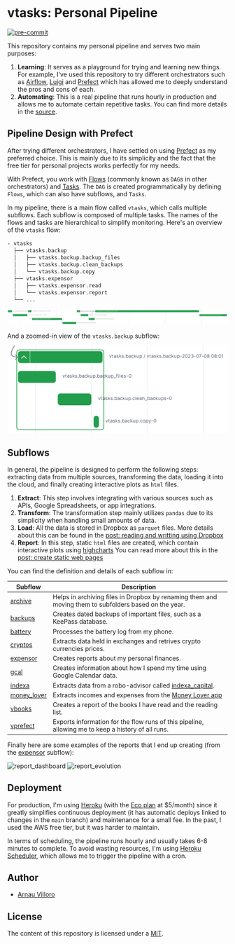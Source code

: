 # vtasks: Personal Pipeline
[![pre-commit](https://img.shields.io/badge/pre--commit-enabled-brightgreen?logo=pre-commit&logoColor=white)](https://github.com/pre-commit/pre-commit)

This repository contains my personal pipeline and serves two main purposes:

1. **Learning**: It serves as a playground for trying and learning new things. For example, I've used this repository to try different orchestrators such as [Airflow](https://airflow.apache.org/), [Luigi](https://luigi.readthedocs.io/en/stable/) and [Prefect](https://www.prefect.io/opensource/) which has allowed me to deeply understand the pros and cons of each.
2. **Automating**: This is a real pipeline that runs hourly in production and allows me to automate certain repetitive tasks. You can find more details in the [source](https://github.com/villoro/vtasks/tree/master/src).

## Pipeline Design with Prefect

After trying different orchestrators, I have settled on using [Prefect](https://www.prefect.io/) as my preferred choice. This is mainly due to its simplicity and the fact that the free tier for personal projects works perfectly for my needs.

With Prefect, you work with [Flows](https://docs.prefect.io/2.10.20/tutorial/flows/) (commonly known as `DAG`s in other orchestrators) and [Tasks](https://docs.prefect.io/2.10.20/tutorial/tasks/). The `DAG` is created programmatically by defining `Flows`, which can also have subflows, and `Tasks`.

In my pipeline, there is a main flow called `vtasks`, which calls multiple subflows. Each subflow is composed of multiple tasks. The names of the flows and tasks are hierarchical to simplify monitoring. Here's an overview of the `vtasks` flow:

```plaintext
- vtasks
  ├── vtasks.backup
  │   ├── vtasks.backup.backup_files
  │   ├── vtasks.backup.clean_backups
  │   └── vtasks.backup.copy
  ├── vtasks.expensor
  │   ├── vtasks.expensor.read
  │   └── vtasks.expensor.report
  └── ...
```

![prefect_vtasks](images/prefect_vtasks.png)

And a zoomed-in view of the `vtasks.backup` subflow:

![prefect_vtasks_backups](images/prefect_vtasks_backups.png)


## Subflows

In general, the pipeline is designed to perform the following steps: extracting data from multiple sources, transforming the data, loading it into the cloud, and finally creating interactive plots as `html` files.

1. **Extract**: This step involves integrating with various sources such as APIs, Google Spreadsheets, or app integrations.
2. **Transform**: The transformation step mainly utilizes `pandas` due to its simplicity when handling small amounts of data.
3. **Load**: All the data is stored in Dropbox as `parquet` files. More details about this can be found in the [post: reading and writting using Dropbox](https://villoro.com/post/dropbox_python)
4. **Report**: In this step, static `html` files are created, which contain interactive plots using [highcharts](highcharts.com/) You can read more about this in the [post: create static web pages](https://villoro.com/post/static_webpage)

You can find the definition and details of each subflow in:

| **Subflow**                                                                  | **Description**                                                                                       |
|------------------------------------------------------------------------------|-------------------------------------------------------------------------------------------------------|
| [archive](https://github.com/villoro/vtasks/tree/master/src/archive)         | Helps in archiving files in Dropbox by renaming them and moving them to subfolders based on the year. |
| [backups](https://github.com/villoro/vtasks/tree/master/src/backups)         | Creates dated backups of important files, such as a KeePass database.                                 |
| [battery](https://github.com/villoro/vtasks/tree/master/src/battery)         | Processes the battery log from my phone.                                                              |
| [cryptos](https://github.com/villoro/vtasks/tree/master/src/cryptos)         | Extracts data held in exchanges and retrives crypto currencies prices.                                                                      |
| [expensor](https://github.com/villoro/vtasks/tree/master/src/expensor)       | Creates reports about my personal finances.                                                           |
| [gcal](https://github.com/villoro/vtasks/tree/master/src/gcal)               | Creates information about how I spend my time using Google Calendar data.                             |
| [indexa](https://github.com/villoro/vtasks/tree/master/src/indexa)           | Extracts data from a robo-advisor called [indexa_capital](https://indexacapital.com/).                |
| [money_lover](https://github.com/villoro/vtasks/tree/master/src/money_lover) | Extracts incomes and expenses from the [Money Lover app](https://moneylover.me/)                      |
| [vbooks](https://github.com/villoro/vtasks/tree/master/src/vbooks)           | Creates a report of the books I have read and the reading list.                                       |
| [vprefect](https://github.com/villoro/vtasks/tree/master/src/vprefect)       | Exports information for the flow runs of this pipeline, allowing me to keep a history of all runs.    |

Finally here are some examples of the reports that I end up creating (from the [expensor](https://github.com/villoro/vtasks/tree/master/src/expensor) subflow):

![report_dashboard](images/report_1_dashboard.png)
![report_evolution](images/report_2_evolution.png)

## Deployment

For production, I'm using [Heroku](https://www.heroku.com/) (with the [Eco plan](https://www.heroku.com/pricing) at $5/month) since it greatly simplifies continuous deployment (it has automatic deploys linked to changes in the `main` branch) and maintenance for a small fee. In the past, I used the AWS free tier, but it was harder to maintain.

In terms of scheduling, the pipeline runs hourly and usually takes 6-8 minutes to complete. To avoid wasting resources, I'm using [Heroku Scheduler](https://devcenter.heroku.com/articles/scheduler), which allows me to trigger the pipeline with a cron.

## Author
* [Arnau Villoro](villoro.com)

## License
The content of this repository is licensed under a [MIT](https://opensource.org/licenses/MIT).
